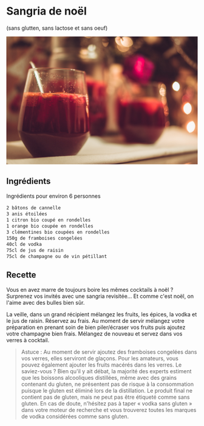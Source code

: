 # Sangria de noël
(sans glutten, sans lactose et sans oeuf)  

![](../img/Sangria-de-noel1.jpg)

## Ingrédients
Ingrédients pour environ 6 personnes

    2 bâtons de cannelle
    3 anis étoilées
    1 citron bio coupé en rondelles
    1 orange bio coupée en rondelles
    3 clémentines bio coupées en rondelles
    150g de framboises congelées
    40cl de vodka
    75cl de jus de raisin
    75cl de champagne ou de vin pétillant

## Recette
Vous en avez marre de toujours boire les mêmes cocktails à noël ? Surprenez vos invités avec une sangria revisitée… Et comme c'est noël, on l'aime avec des bulles bien sûr.

La veille, dans un grand récipient mélangez les fruits, les épices, la vodka et le jus de raisin. Réservez au frais. Au moment de servir mélangez votre préparation en prenant soin de bien piler/écraser vos fruits puis ajoutez votre champagne bien frais. Mélangez de nouveau et servez dans vos verres à cocktail.

> Astuce : Au moment de servir ajoutez des framboises congelées dans vos verres, elles serviront de glaçons. Pour les amateurs, vous pouvez également ajouter les fruits macérés dans les verres. Le saviez-vous ? Bien qu'il y ait débat, la majorité des experts estiment que les boissons alcooliques distillées, même avec des grains contenant du gluten, ne présentent pas de risque à la consommation puisque le gluten est éliminé lors de la distillation. Le produit final ne contient pas de gluten, mais ne peut pas être étiqueté comme sans gluten. En cas de doute, n'hésitez pas à taper « vodka sans gluten » dans votre moteur de recherche et vous trouverez toutes les marques de vodka considérées comme sans gluten.
